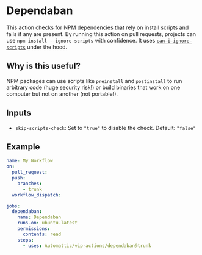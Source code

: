 # Dependaban

This action checks for NPM dependencies that rely on install scripts and fails if any are present. By running this action on pull requests, projects can use `npm install --ignore-scripts` with confidence. It uses [`can-i-ignore-scripts`](https://github.com/naugtur/can-i-ignore-scripts) under the hood.

## Why is this useful?

NPM packages can use scripts like `preinstall` and `postinstall` to run arbitrary code (huge security risk!) or build binaries that work on one computer but not on another (not portable!).

## Inputs

- `skip-scripts-check`: Set to `"true"` to disable the check. Default: `"false"`

## Example

```yaml
name: My Workflow
on:
  pull_request:
  push:
    branches:
      - trunk
  workflow_dispatch:

jobs:
  dependaban:
    name: Dependaban
    runs-on: ubuntu-latest
    permissions:
      contents: read
    steps:
      - uses: Automattic/vip-actions/dependaban@trunk
```
